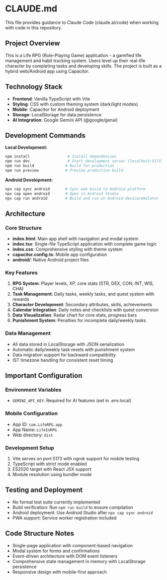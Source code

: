 # CLAUDE.md

This file provides guidance to Claude Code (claude.ai/code) when working with code in this repository.

## Project Overview

This is a Life RPG (Role-Playing Game) application - a gamified life management and habit tracking system. Users level up their real-life character by completing tasks and developing skills. The project is built as a hybrid web/Android app using Capacitor.

## Technology Stack

- **Frontend**: Vanilla TypeScript with Vite
- **Styling**: CSS with custom theming system (dark/light modes)
- **Mobile**: Capacitor for Android deployment
- **Storage**: LocalStorage for data persistence
- **AI Integration**: Google Gemini API (@google/genai)

## Development Commands

**Local Development:**
```bash
npm install                 # Install dependencies
npm run dev                 # Start development server (localhost:5173)
npm run build              # Build for production
npm run preview            # Preview production build
```

**Android Development:**
```bash
npx cap sync android       # Sync web build to Android platform
npx cap open android       # Open in Android Studio
npx cap run android        # Build and run on Android device/emulator
```

## Architecture

### Core Structure
- **index.html**: Main app shell with navigation and modal system
- **index.tsx**: Single-file TypeScript application with complete game logic
- **index.css**: Comprehensive styling with theme system
- **capacitor.config.ts**: Mobile app configuration
- **android/**: Native Android project files

### Key Features
1. **RPG System**: Player levels, XP, core stats (STR, DEX, CON, INT, WIS, CHA)
2. **Task Management**: Daily tasks, weekly tasks, and quest system with rewards
3. **Character Development**: Secondary attributes, skills, achievements
4. **Calendar Integration**: Daily notes and checklists with quest conversion
5. **Data Visualization**: Radar chart for core stats, progress bars
6. **Punishment System**: Penalties for incomplete daily/weekly tasks

### Data Management
- All data stored in LocalStorage with JSON serialization
- Automatic daily/weekly task resets with punishment system
- Data migration support for backward compatibility
- IST timezone handling for consistent reset timing

## Important Configuration

### Environment Variables
- `GEMINI_API_KEY`: Required for AI features (set in .env.local)

### Mobile Configuration
- App ID: `com.LifeRPG.app`
- App Name: `LifeInRPG`
- Web directory: `dist`

### Development Setup
1. Vite serves on port 5173 with ngrok support for mobile testing
2. TypeScript with strict mode enabled
3. ES2020 target with React JSX support
4. Module resolution using bundler mode

## Testing and Deployment

- No formal test suite currently implemented
- Build verification: Run `npm run build` to ensure compilation
- Android deployment: Use Android Studio after `npx cap sync android`
- PWA support: Service worker registration included

## Code Structure Notes

- Single-page application with component-based navigation
- Modal system for forms and confirmations  
- Event-driven architecture with DOM event listeners
- Comprehensive state management in memory with LocalStorage persistence
- Responsive design with mobile-first approach